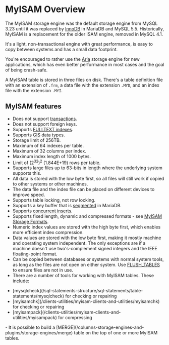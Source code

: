# MyISAM Overview

The MyISAM storage engine was the default storage engine from MySQL 3.23 until it was replaced by [InnoDB](/columns-storage-engines-and-plugins/storage-engines/innodb) in MariaDB and MySQL 5.5. Historically, MyISAM is a replacement for the older ISAM engine, removed in MySQL 4.1.

It's a light, non-transactional engine with great performance, is easy to copy between systems and has a small data footprint.

You're encouraged to rather use the [Aria](/columns-storage-engines-and-plugins/storage-engines/aria) storage engine for new applications, which has even better performance in most cases and the goal of being crash-safe.

A MyISAM table is stored in three files on disk. There's a table definition file with an extension of `.frm`, a data file with the extension `.MYD`, and an index file with the extension `.MYI`.

## MyISAM features

- Does not support [transactions](/sql-statements-structure/sql-statements/transactions).
- Does not support foreign keys.
- Supports [FULLTEXT indexes](/replication/optimization-and-tuning/optimization-and-indexes/full-text-indexes).
- Supports [GIS](/kb/en/gis-functionality/) data types.
- Storage limit of 256TB.
- Maximum of 64 indexes per table.
- Maximum of 32 columns per index.
- Maximum index length of 1000 bytes.
- Limit of (2<sup>32</sup>)<sup>2</sup> (1.844E+19) rows per table.
- Supports large files up to 63-bits in length where the underlying system supports this.
- All data is stored with the low byte first, so all files will still work if copied to other systems or other machines.
- The data file and the index file can be placed on different devices to improve speed.
- Supports table locking, not row locking.
- Supports a key buffer that is [segmented](/replication/optimization-and-tuning/system-variables/segmented-key-cache) in MariaDB.
- Supports [concurrent inserts](/sql-statements-structure/sql-statements/data-manipulation/inserting-loading-data/concurrent-inserts).
- Supports fixed length, dynamic and compressed formats - see [MyISAM Storage Formats](/columns-storage-engines-and-plugins/storage-engines/myisam-storage-engine/myisam-storage-formats).
- Numeric index values are stored with the high byte first, which enables more efficient index compression.
- Data values are stored with the low byte first, making it mostly machine and operating system independent. The only exceptions are if a machine doesn't use two's-complement signed integers and the IEEE floating-point format.
- Can be copied between databases or systems with normal system tools, as long as the files are not open on either system. Use [FLUSH_TABLES](/sql-statements-structure/sql-statements/administrative-sql-statements/flush-commands/flush) to ensure files are not in use.
- There are a number of tools for working with MyISAM tables. These include:
<ul><li>[mysqlcheck](/sql-statements-structure/sql-statements/table-statements/mysqlcheck) for checking or repairing
</li><li>[myisamchk](/clients-utilities/myisam-clients-and-utilities/myisamchk) for checking or repairing
</li><li>[myisampack](/clients-utilities/myisam-clients-and-utilities/myisampack) for compressing
</li></ul>
- It is possible to build a [MERGE](/columns-storage-engines-and-plugins/storage-engines/merge) table on the top of one or more MyISAM tables.